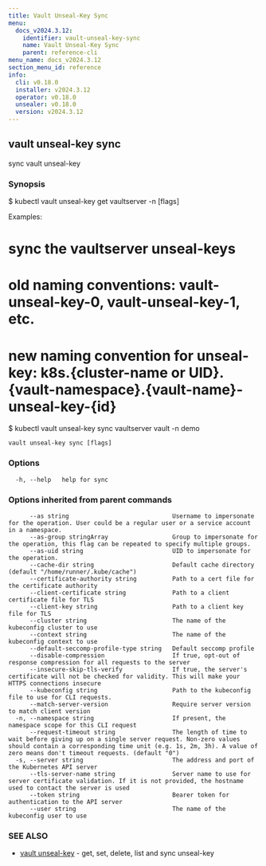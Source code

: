 ```yaml
---
title: Vault Unseal-Key Sync
menu:
  docs_v2024.3.12:
    identifier: vault-unseal-key-sync
    name: Vault Unseal-Key Sync
    parent: reference-cli
menu_name: docs_v2024.3.12
section_menu_id: reference
info:
  cli: v0.18.0
  installer: v2024.3.12
  operator: v0.18.0
  unsealer: v0.18.0
  version: v2024.3.12
---
```


## vault unseal-key sync

sync vault unseal-key

### Synopsis


$ kubectl vault unseal-key get vaultserver <name> -n <namespace> [flags]

Examples:
 # sync the vaultserver unseal-keys
 # old naming conventions: vault-unseal-key-0, vault-unseal-key-1, etc.
 # new naming convention for unseal-key: k8s.{cluster-name or UID}.{vault-namespace}.{vault-name}-unseal-key-{id}
 $ kubectl vault unseal-key sync vaultserver vault -n demo


```
vault unseal-key sync [flags]
```

### Options

```
  -h, --help   help for sync
```

### Options inherited from parent commands

```
      --as string                             Username to impersonate for the operation. User could be a regular user or a service account in a namespace.
      --as-group stringArray                  Group to impersonate for the operation, this flag can be repeated to specify multiple groups.
      --as-uid string                         UID to impersonate for the operation.
      --cache-dir string                      Default cache directory (default "/home/runner/.kube/cache")
      --certificate-authority string          Path to a cert file for the certificate authority
      --client-certificate string             Path to a client certificate file for TLS
      --client-key string                     Path to a client key file for TLS
      --cluster string                        The name of the kubeconfig cluster to use
      --context string                        The name of the kubeconfig context to use
      --default-seccomp-profile-type string   Default seccomp profile
      --disable-compression                   If true, opt-out of response compression for all requests to the server
      --insecure-skip-tls-verify              If true, the server's certificate will not be checked for validity. This will make your HTTPS connections insecure
      --kubeconfig string                     Path to the kubeconfig file to use for CLI requests.
      --match-server-version                  Require server version to match client version
  -n, --namespace string                      If present, the namespace scope for this CLI request
      --request-timeout string                The length of time to wait before giving up on a single server request. Non-zero values should contain a corresponding time unit (e.g. 1s, 2m, 3h). A value of zero means don't timeout requests. (default "0")
  -s, --server string                         The address and port of the Kubernetes API server
      --tls-server-name string                Server name to use for server certificate validation. If it is not provided, the hostname used to contact the server is used
      --token string                          Bearer token for authentication to the API server
      --user string                           The name of the kubeconfig user to use
```

### SEE ALSO

* [vault unseal-key](/docs/v2024.3.12/reference/cli/vault_unseal-key)	 - get, set, delete, list and sync unseal-key

